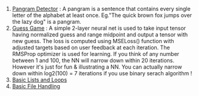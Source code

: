 
1. [Pangram Detector](/pangram_detector.py) : A pangram is a sentence that contains every single letter of the alphabet at least once. Eg."The quick brown fox jumps over the lazy dog" is a pangram.
2. [Guess Game](/guess_game.py) : A simple 2-layer neural net is used to take input tensor having normalized guess and range midpoint and output a tensor with new guess. The loss is computed using MSELoss() function with adjusted targets based on user feedback at each iteration. The RMSProp optimizer is used for learning. If you think of any number between 1 and 100, the NN will narrow down within 20 iterations. However it's just for fun & illustrating a NN. You can actually narrow down within log2(100) = 7 iterations if you use binary serach algorithm !
3. [Basic Lists and Loops](/basic_loops_lists.py)
4. [Basic File Handling](/file_handling.py)
